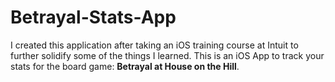 # Betrayal-Stats-App

I created this application after taking an iOS training course at Intuit to further solidify some of the things I learned.
This is an iOS App to track your stats for the board game: **Betrayal at House on the Hill**.
